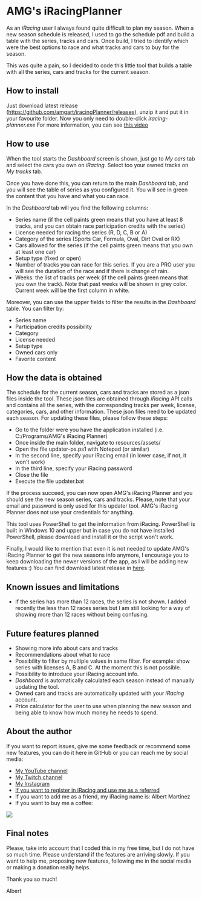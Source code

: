 # AMG's iRacingPlanner
As an *iRacing* user I always found quite difficult to plan my season. When a new season schedule is released,
I used to go the schedule pdf and build a table with the series, tracks and cars. Once build, I tried to identify
which were the best options to race and what tracks and cars to buy for the season.

This was quite a pain, so I decided to code this little tool that builds a table with all the series, cars and
tracks for the current season.

## How to install
Just download latest release (https://github.com/amgart/iracingPlanner/releases), unzip it and put it in your favourite folder.
Now you only need to double-click *iracing-planner.exe*
For more information, you can see [this video](https://www.youtube.com/watch?v=N_c2TQMzfDY&ab_channel=Amgart)

## How to use
When the tool starts the *Dashboard* screen is shown, just go to *My cars* tab and select the cars you own on *iRacing*.
Select too your owned tracks on *My tracks* tab.

Once you have done this, you can return to the main *Dashboard* tab, and you will see the table of series
as you configured it.
You will see in green the content that you have and what you can race.

In the *Dashboard* tab will you find the following columns:
*   Series name (if the cell paints green means that you have at least 8 tracks, and you can obtain race participation credits with the series)
*   License needed for racing the series (R, D, C, B or A)
*   Category of the series (Sports Car, Formula, Oval, Dirt Oval or RX)
*   Cars allowed for the series (if the cell paints green means that you own at least one car)
*   Setup type (fixed or open)
*   Number of tracks you can race for this series. If you are a PRO user you will see the duration of the race and if there is change of rain.
*   Weeks: the list of tracks per week (if the cell paints green means that you own the track).
    Note that past weeks will be shown in grey color. Current week will be the first column in white.


Moreover, you can use the upper fields to filter the results in the *Dashboard* table. You can filter by:
*   Series name
*   Participation credits possibility
*   Category
*   License needed
*   Setup type
*   Owned cars only
*   Favorite content

## How the data is obtained
The schedule for the current season, cars and tracks are stored as a json files inside the tool.
These json files are obtained through *iRacing* API calls and contains all the series, with the corresponding
tracks per week, license, categories, cars, and other information. These json files need to be updated each season.
For updating these files, please follow these steps:
*   Go to the folder were you have the application installed (i.e. C:/Programs/AMG's iRacing Planner)
*   Once inside the main folder, navigate to resources/assets/
*   Open the file updater-ps.ps1 with Notepad (or similar)
*   In the second line, specify your iRacing email (in lower case, if not, it won't work)
*   In the third line, specify your iRacing password
*   Close the file
*   Execute the file updater.bat

If the process succeed, you can now open AMG's iRacing Planner and you should see the new season series, cars and tracks.
Please, note that your email and password is only used for this updater tool. AMG's iRacing Planner does not use
your credentials for anything.

This tool uses PowerShell to get the information from iRacing. PowerShell is built in Windows 10 and upper but
in case you do not have installed PowerShell, please download and install it or the script won't work.

Finally, I would like to mention that even it is not needed to update AMG's iRacing Planner to get the new seasons info
anymore, I encourage you to keep downloading the newer versions of the app, as I will be adding new features :)
You can find download latest release in [here](https://github.com/amgart/iracingPlanner/releases).

## Known issues and limitations
*   If the series has more than 12 races, the series is not shown. I added recently the less than 12 races series but I 
    am still looking for a way of showing more than 12 races without being confusing.

## Future features planned
*   Showing more info about cars and tracks
*   Recommendations about what to race
*   Possibility to filter by multiple values in same filter. For example: show series with licenses A, B and C. At the moment this is not possible.
*   Possibility to introduce your iRacing account info.
*   *Dashboard* is automatically calculated each season instead of manually updating the tool.
*   Owned cars and tracks are automatically updated with your *iRacing* account.
*   Price calculator for the user to use when planning the new season and being able to know how much money he needs to spend.

## About the author
If you want to report issues, give me some feedback or recommend some new features, you can do it here in
GitHub or you can reach me by social media:

*   [My YouTube channel](https://www.youtube.com/channel/UC5TSGSOsf1KE2zjnFFJTSfw)
*   [My Twitch channel](https://www.twitch.tv/amgart88)
*   [My Instagram](https://www.instagram.com/amg.art/)
*   [If you want to register in iRacing and use me as a referred](https://www.iracing.com/membership/?refid=366160)
*   If you want to add me as a friend, my iRacing name is: Albert Martínez
*   If you want to buy me a coffee:

[![](https://www.paypalobjects.com/es_ES/ES/i/btn/btn_donate_LG.gif)](https://paypal.me/amgart88)

## Final notes
Please, take into account that I coded this in my free time, but I do not have so much time. Please understand
if the features are arriving slowly.
If you want to help me, proposing new features, following me in the social media or making a donation
really helps.

Thank you so much!

Albert